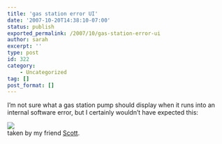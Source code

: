 ```yaml
---
title: 'gas station error UI'
date: '2007-10-20T14:38:10-07:00'
status: publish
exported_permalink: /2007/10/gas-station-error-ui
author: sarah
excerpt: ''
type: post
id: 322
category:
    - Uncategorized
tag: []
post_format: []
---
```

I’m not sure what a gas station pump should display when it runs into an internal software error, but I certainly wouldn’t have expected this:

[![](https://www.ultrasaurus.com/images/blog/gas-station-bsod-sm.png)](https://www.ultrasaurus.com/images/blog/gas-station-bsod.png)  
taken by my friend [Scott](http://www.antisleep.com).